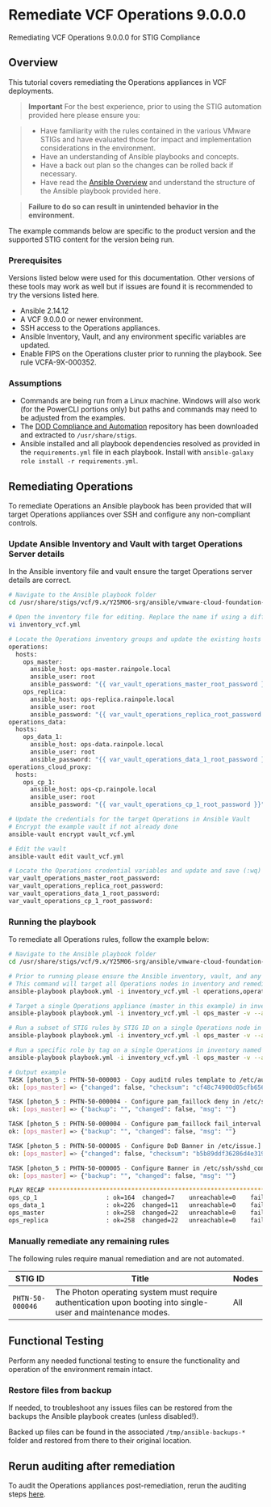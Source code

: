 # Remediate VCF Operations 9.0.0.0
Remediating VCF Operations 9.0.0.0 for STIG Compliance

## Overview
This tutorial covers remediating the Operations appliances in VCF deployments.  

> **Important** For the best experience, prior to using the STIG automation provided here please ensure you:  

> - Have familiarity with the rules contained in the various VMware STIGs and have evaluated those for impact and implementation considerations in the environment.  
> - Have an understanding of Ansible playbooks and concepts.
> - Have a back out plan so the changes can be rolled back if necessary.
> - Have read the [Ansible Overview](/docs/tutorials/cloud-foundation-9x/ansible-playbook-overview.md) and understand the structure of the Ansible playbook provided here.

> **Failure to do so can result in unintended behavior in the environment.**  

The example commands below are specific to the product version and the supported STIG content for the version being run.

### Prerequisites
Versions listed below were used for this documentation. Other versions of these tools may work as well but if issues are found it is recommended to try the versions listed here.  

* Ansible 2.14.12
* A VCF 9.0.0.0 or newer environment.
* SSH access to the Operations appliances.
* Ansible Inventory, Vault, and any environment specific variables are updated.
* Enable FIPS on the Operations cluster prior to running the playbook. See rule VCFA-9X-000352.  

### Assumptions
* Commands are being run from a Linux machine. Windows will also work (for the PowerCLI portions only) but paths and commands may need to be adjusted from the examples.
* The [DOD Compliance and Automation](https://github.com/vmware/dod-compliance-and-automation) repository has been downloaded and extracted to `/usr/share/stigs`.
* Ansible installed and all playbook dependencies resolved as provided in the `requirements.yml` file in each playbook. Install with `ansible-galaxy role install -r requirements.yml`.

## Remediating Operations
To remediate Operations an Ansible playbook has been provided that will target Operations appliances over SSH and configure any non-compliant controls.  

### Update Ansible Inventory and Vault with target Operations Server details
In the Ansible inventory file and vault ensure the target Operations server details are correct.

```bash
# Navigate to the Ansible playbook folder
cd /usr/share/stigs/vcf/9.x/Y25M06-srg/ansible/vmware-cloud-foundation-stig-ansible-hardening/

# Open the inventory file for editing. Replace the name if using a different inventory file for the environment.
vi inventory_vcf.yml

# Locate the Operations inventory groups and update the existing hosts and add additional hosts as needed.
operations:
  hosts:
    ops_master:
      ansible_host: ops-master.rainpole.local
      ansible_user: root
      ansible_password: "{{ var_vault_operations_master_root_password }}"
    ops_replica:
      ansible_host: ops-replica.rainpole.local
      ansible_user: root
      ansible_password: "{{ var_vault_operations_replica_root_password }}"
operations_data:
  hosts:
    ops_data_1:
      ansible_host: ops-data.rainpole.local
      ansible_user: root
      ansible_password: "{{ var_vault_operations_data_1_root_password }}"
operations_cloud_proxy:
  hosts:
    ops_cp_1:
      ansible_host: ops-cp.rainpole.local
      ansible_user: root
      ansible_password: "{{ var_vault_operations_cp_1_root_password }}"

# Update the credentials for the target Operations in Ansible Vault
# Encrypt the example vault if not already done
ansible-vault encrypt vault_vcf.yml

# Edit the vault
ansible-vault edit vault_vcf.yml

# Locate the Operations credential variables and update and save (:wq)
var_vault_operations_master_root_password:
var_vault_operations_replica_root_password:
var_vault_operations_data_1_root_password:
var_vault_operations_cp_1_root_password:
```

### Running the playbook
To remediate all Operations rules, follow the example below:

```bash
# Navigate to the Ansible playbook folder
cd /usr/share/stigs/vcf/9.x/Y25M06-srg/ansible/vmware-cloud-foundation-stig-ansible-hardening/

# Prior to running please ensure the Ansible inventory, vault, and any environment specific variables are updated.  Enter the vault password when prompted.
# This command will target all Operations nodes in inventory and remediate all rules.
ansible-playbook playbook.yml -i inventory_vcf.yml -l operations,operations_data,operations_cloud_proxy -v --ask-vault-pass -e @vault_vcf.yml

# Target a single Operations appliance (master in this example) in inventory and remediate all rules.
ansible-playbook playbook.yml -i inventory_vcf.yml -l ops_master -v --ask-vault-pass -e @vault_vcf.yml

# Run a subset of STIG rules by STIG ID on a single Operations node in inventory named ops_master.
ansible-playbook playbook.yml -i inventory_vcf.yml -l ops_master -v --ask-vault-pass -e @vault_vcf.yml --tags PHTN-50-000003,PHTN-50-000005

# Run a specific role by tag on a single Operations in inventory named ops_master.
ansible-playbook playbook.yml -i inventory_vcf.yml -l ops_master -v --ask-vault-pass -e @vault_vcf.yml --tags photon

# Output example
TASK [photon_5 : PHTN-50-000003 - Copy auditd rules template to /etc/audit/rules.d/audit.STIG.rules.] *************************************************************************************************************************
ok: [ops_master] => {"changed": false, "checksum": "cf48c74900d05cfb656c4454a415a902ca44f749", "dest": "/etc/audit/rules.d/audit.STIG.rules", "gid": 0, "group": "root", "mode": "0640", "owner": "root", "path": "/etc/audit/rules.d/audit.STIG.rules", "size": 4653, "state": "file", "uid": 0}

TASK [photon_5 : PHTN-50-000004 - Configure pam_faillock deny in /etc/security/faillock.conf.] ********************************************************************************************************************************
ok: [ops_master] => {"backup": "", "changed": false, "msg": ""}

TASK [photon_5 : PHTN-50-000004 - Configure pam_faillock fail_interval in /etc/security/faillock.conf.] ***********************************************************************************************************************
ok: [ops_master] => {"backup": "", "changed": false, "msg": ""}

TASK [photon_5 : PHTN-50-000005 - Configure DoD Banner in /etc/issue.] ********************************************************************************************************************************************************
ok: [ops_master] => {"changed": false, "checksum": "b5b89ddf36286d4e3190e401fb97622878f622ca", "dest": "/etc/issue", "gid": 0, "group": "root", "mode": "0644", "owner": "root", "path": "/etc/issue", "size": 1299, "state": "file", "uid": 0}

TASK [photon_5 : PHTN-50-000005 - Configure Banner in /etc/ssh/sshd_config.] **************************************************************************************************************************************************
ok: [ops_master] => {"backup": "", "changed": false, "msg": ""}

PLAY RECAP ********************************************************************************************************************************************************************************************************************
ops_cp_1                   : ok=164  changed=7    unreachable=0    failed=0    skipped=46   rescued=0    ignored=0
ops_data_1                 : ok=226  changed=11   unreachable=0    failed=0    skipped=70   rescued=0    ignored=0
ops_master                 : ok=258  changed=22   unreachable=0    failed=0    skipped=88   rescued=0    ignored=0
ops_replica                : ok=258  changed=22   unreachable=0    failed=0    skipped=88   rescued=0    ignored=0
```

### Manually remediate any remaining rules
The following rules require manual remediation and are not automated.  

| STIG ID              | Title                                                                                                                                   | Nodes                                  |
|----------------------|-----------------------------------------------------------------------------------------------------------------------------------------|----------------------------------------|
| `PHTN-50-000046`     |The Photon operating system must require authentication upon booting into single-user and maintenance modes.                             | All                                    |

## Functional Testing
Perform any needed functional testing to ensure the functionality and operation of the environment remain intact.

### Restore files from backup
If needed, to troubleshoot any issues files can be restored from the backups the Ansible playbook creates (unless disabled!).  

Backed up files can be found in the associated `/tmp/ansible-backups-*` folder and restored from there to their original location.

## Rerun auditing after remediation
To audit the Operations appliances post-remediation, rerun the auditing steps [here](./audit9-ops.md).

